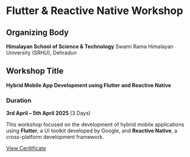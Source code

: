 # Flutter & Reactive Native Workshop

## Organizing Body
**Himalayan School of Science & Technology**
Swami Rama Himalayan University (SRHU), Dehradun
## Workshop Title
**Hybrid Mobile App Development using Flutter and Reactive Native**
### Duration
**3rd April – 5th April 2025** (3 Days)

This workshop focused on the development of hybrid mobile applications using **Flutter**, a UI toolkit developed by Google, and **Reactive Native**, a cross-platform development framework.

[View Ceritificate](https://drive.google.com/file/d/1odXa9LOgbZEDKvQvIyNQjGQJY5d9YNnJ/view?usp=sharing)
